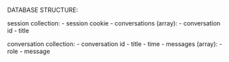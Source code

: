 DATABASE STRUCTURE:

session collection:
    - session cookie
    - conversations (array):
        - conversation id
        - title

conversation collection:
    - conversation id
    - title
    - time
    - messages (array):
        - role
        - message